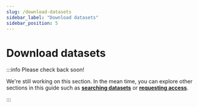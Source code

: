 ```yaml
--- 
slug: /download-datasets
sidebar_label: "Download datasets"
sidebar_position: 5
---
```


# Download datasets

:::info Please check back soon!

We're still working on this section. In the mean time, you can explore other sections in this guide such as [**searching datasets**](/category/explore-datasets-1) or [**requesting access**](/category/request-datasets-1).

:::
